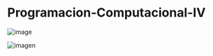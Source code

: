 # Programacion-Computacional-IV

![image](https://user-images.githubusercontent.com/68836014/155452776-d63a155c-fd5a-4ff8-9f86-3d7d988f2710.png)

![imagen](https://user-images.githubusercontent.com/68836014/155567497-1fd3da13-e763-4b0f-bd05-d831d2376edf.png)

